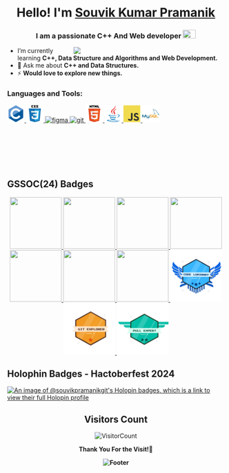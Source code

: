 <h1 align="center"> Hello! I'm <a href="https://github.com/souvikpramanikgit">Souvik Kumar Pramanik </a> </h1>
<h3 align="center">I am a passionate C++ And Web developer <img src="https://user-images.githubusercontent.com/74038190/212284087-bbe7e430-757e-4901-90bf-4cd2ce3e1852.gif" width="30" height="20"></h3>

<img align="right" src="https://user-images.githubusercontent.com/74038190/229223263-cf2e4b07-2615-4f87-9c38-e37600f8381a.gif" width="350"> 

- I’m currently learning **C++, Data Structure and Algorithms and Web Development.** 
- 💬 Ask me about **C++ and Data Structures.**
- ⚡ **Would love to explore new things.**
  
<h3 align="left">Languages and Tools: </h3>
<p align="left"> 
    <a href="https://www.cprogramming.com/" target="_blank" rel="noreferrer"> <img src="https://raw.githubusercontent.com/devicons/devicon/master/icons/c/c-original.svg" alt="c" width="40" height="40"/> </a> 
    <a href="https://www.w3schools.com/css/" target="_blank" rel="noreferrer"> <img src="https://raw.githubusercontent.com/devicons/devicon/master/icons/css3/css3-original-wordmark.svg" alt="css3" width="40" height="40"/> </a> 
    <a href="https://www.figma.com/" target="_blank" rel="noreferrer"> <img src="https://www.vectorlogo.zone/logos/figma/figma-icon.svg" alt="figma" width="40" height="40"/> </a> 
    <a href="https://git-scm.com/" target="_blank" rel="noreferrer"> <img src="https://www.vectorlogo.zone/logos/git-scm/git-scm-icon.svg" alt="git" width="40" height="40"/> </a> 
    <a href="https://www.w3.org/html/" target="_blank" rel="noreferrer"> <img src="https://raw.githubusercontent.com/devicons/devicon/master/icons/html5/html5-original-wordmark.svg" alt="html5" width="40" height="40"/> </a> 
    <a href="https://www.java.com" target="_blank" rel="noreferrer"> <img src="https://raw.githubusercontent.com/devicons/devicon/master/icons/java/java-original.svg" alt="java" width="40" height="40"/> </a> 
    <a href="https://developer.mozilla.org/en-US/docs/Web/JavaScript" target="_blank" rel="noreferrer"> <img src="https://raw.githubusercontent.com/devicons/devicon/master/icons/javascript/javascript-original.svg" alt="javascript" width="40" height="40"/> </a> 
    <a href="https://www.mysql.com/" target="_blank" rel="noreferrer"> <img src="https://raw.githubusercontent.com/devicons/devicon/master/icons/mysql/mysql-original-wordmark.svg" alt="mysql" width="40" height="40"/> </a> 
    <a href="https://www.sqlite.org/" target="_blank" rel="noreferrer"> </a>
</p>

<br> <br>
<br> <br> <br>

## GSSOC(24) Badges 
<div style='display:flex; align-items:center; gap: 10px;' align='center'>
  <a href="https://gssoc.girlscript.tech/leaderboard">
    <img src="https://raw.githubusercontent.com/GSSoC24/Postman-Challenge/main/docs/assets/Postman%20White.png" width="120px" height="120px" />
    <img src="https://raw.githubusercontent.com/GSSoC24/Postman-Challenge/main/docs/assets/1.png" width="120px" height="120px" />
    <img src="https://raw.githubusercontent.com/GSSoC24/Postman-Challenge/main/docs/assets/2.png" width="120px" height="120px" />
    <img src="https://raw.githubusercontent.com/GSSoC24/Postman-Challenge/main/docs/assets/3.png" width="120px" height="120px" />
    <img src="https://raw.githubusercontent.com/GSSoC24/Postman-Challenge/main/docs/assets/4.png" width="120px" height="120px" />
    <img src="https://raw.githubusercontent.com/GSSoC24/Postman-Challenge/main/docs/assets/5.png" width="120px" height="120px" />
    <img src="https://raw.githubusercontent.com/GSSoC24/Postman-Challenge/main/docs/assets/6.png" width="120px" height="120px" />
    <img src="https://raw.githubusercontent.com/GSSoC24/Contributor/refs/heads/main/assets/Code%20Luminary.png" width="120px" height="120px" />
    <img src="https://raw.githubusercontent.com/GSSoC24/Contributor/refs/heads/main/assets/Git%20Explorer.png" width="120px" height="120px" />
    <img src="https://raw.githubusercontent.com/GSSoC24/Contributor/refs/heads/main/assets/Pull%20Expert.png" width="120px" height="120px" />
  </a>
</div>


## Holophin Badges - Hactoberfest 2024 
[![An image of @souvikpramanikgit's Holopin badges, which is a link to view their full Holopin profile](https://holopin.me/souvikpramanikgit)](https://holopin.io/@souvikpramanikgit)

<p>
    <h2 align="center">Visitors Count</h2>
    <p align="center">
      <img src="https://profile-counter.glitch.me/souvikpramanikgit/count.svg" alt="VisitorCount">
    </p>
</p>


<p align="center">
  <b>Thank You For the Visit!🌟<b>
</p>


<p align="center">
  <img src="https://capsule-render.vercel.app/api?type=waving&color=gradient&height=60&section=footer" alt="Footer"/>
</p>

